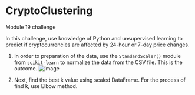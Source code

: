 # CryptoClustering
Module 19 challenge

In this challenge, use knowledge of Python and unsupervised learning to predict if cryptocurrencies are affected by 24-hour or 7-day price changes.

01. In order to preparation of the data, use the `StandardScaler()` module from `scikit-learn` to normalize the data from the CSV file. This is the outcome.
   ![image](https://github.com/lakigit/CryptoClustering/assets/138610916/895c7ced-ba17-4b93-90b0-31b6d259054f)

02. Next, find the best k value using scaled DataFrame. For the process of find k, use Elbow method. 

